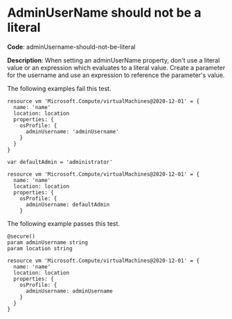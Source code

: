 # AdminUserName should not be a literal

**Code**: adminUsername-should-not-be-literal

**Description**: When setting an adminUserName property, don't use a literal value or an expression which evaluates to a literal value.
Create a parameter for the username and use an expression to reference the parameter's value.

The following examples fail this test.

```bicep
resource vm 'Microsoft.Compute/virtualMachines@2020-12-01' = {
  name: 'name'
  location: location
  properties: {
    osProfile: {
      adminUsername: 'adminUsername'
    }
  }
}
```

```bicep
var defaultAdmin = 'administrator'

resource vm 'Microsoft.Compute/virtualMachines@2020-12-01' = {
  name: 'name'
  location: location
  properties: {
    osProfile: {
      adminUsername: defaultAdmin
    }

```

The following example passes this test.

```bicep
@secure()
param adminUsername string
param location string

resource vm 'Microsoft.Compute/virtualMachines@2020-12-01' = {
  name: 'name'
  location: location
  properties: {
    osProfile: {
      adminUsername: adminUsername
    }
  }
}
```
